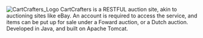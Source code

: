 ![CartCrafters_Logo](https://github.com/Martin-Brejniak/CartCrafters/assets/77299294/de9d0317-bd3a-4f63-8c25-c6da19a72fa5)
CartCrafters is a RESTFUL auction site, akin to auctioning sites like eBay. An account is required to access the service, and items can be put up for sale under a Foward auction, or a Dutch auction. Developed in Java, and built on Apache Tomcat. 
